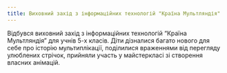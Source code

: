 ```yaml
---
title: Виховний захід з інформаційних технологій "Країна Мультляндія"
---
```


Відбувся виховний захід з інформаційних технологій “Країна Мультляндія” для учнів 5-х класів. Діти дізналися багато нового для себе про історію мультиплікації, поділилися враженнями від перегляду улюблених стрічок, прийняли участь у майстеркласі зі створення власних анімацій.

<slideshow id="_/72157649031629691" />
